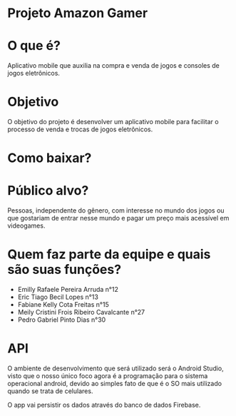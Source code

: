 <h1>Projeto Amazon Gamer</h1>

<h1>O que é?</h1>

<p>Aplicativo mobile que auxilia na compra e venda de jogos e consoles de jogos eletrônicos.</p>

<h1>Objetivo</h1>

<p>O objetivo do projeto é desenvolver um aplicativo mobile para facilitar o processo de venda e trocas de jogos eletrônicos.</p>

<h1>Como baixar?</h1>

<h1>Público alvo?</h1>

<p>Pessoas, independente do gênero, com interesse no mundo dos jogos ou que gostariam de entrar nesse mundo e pagar um preço mais acessível em videogames.</p>

<h1>Quem faz parte da equipe e quais são suas funções?</h1>

<ul>
<li>Emilly Rafaele Pereira Arruda n°12</li>
<li>Eric Tiago Becil Lopes n°13</li>
<li>Fabiane Kelly Cota Freitas n°15</li>
<li>Meily Cristini Frois Ribeiro Cavalcante n°27</li>
<li>Pedro Gabriel Pinto Dias n°30</li>
</ul>

<h1>API</h1>

<p>O ambiente de desenvolvimento que será utilizado será o Android Studio, visto que o nosso único foco agora é a programação para o sistema operacional android, devido ao simples fato de que é o SO mais utilizado quando se trata de celulares.</p>

<p>O app vai persistir os dados através do banco de dados Firebase.<p>
